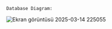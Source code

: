     Database Diagram:


![Ekran görüntüsü 2025-03-14 225055](https://github.com/user-attachments/assets/55fa7826-64c8-439d-bd6b-03c17b121541)
